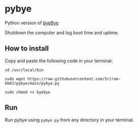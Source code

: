 # pybye

Python version of [byeBye](https://github.com/sriteja-t/byeBye)

Shutdown the computer and log boot time and uptime.

## How to install

Copy and paste the following code in your terminal:

``cd /usr/local/bin``

``sudo wget https://raw.githubusercontent.com/Sriram-bb63/pybye/main/pybye.py``

``sudo chmod +x byebye``

## Run

Run pybye using ``pybye.py`` from any directory in your terminal.
